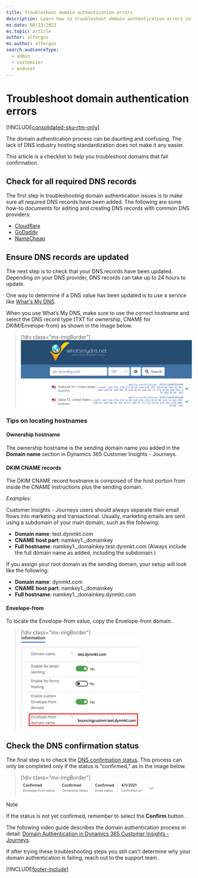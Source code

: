 ```yaml
---
title: Troubleshoot domain authentication errors
description: Learn how to troubleshoot domain authentication errors in Dynamics 365 Customer Insights - Journeys.
ms.date: 08/23/2023
ms.topic: article
author: alfergus
ms.author: alfergus
search.audienceType: 
  - admin
  - customizer
  - enduser
---
```


# Troubleshoot domain authentication errors

[!INCLUDE[consolidated-sku-rtm-only](./includes/consolidated-sku-rtm-only.md)]

The domain authentication process can be daunting and confusing. The lack of DNS industry hosting standardization does not make it any easier.

This article is a checklist to help you troubleshoot domains that fail confirmation.

## Check for all required DNS records

The first step in troubleshooting domain authentication issues is to make sure all required DNS records have been added. The following are some how-to documents for editing and creating DNS records with common DNS providers:

- [Cloudflare](https://support.cloudflare.com/hc/articles/200168626-How-do-I-add-a-SPF-record-)
- [GoDaddy](https://www.godaddy.com/help/manage-dns-for-your-domain-names-680)
- [NameCheap](https://www.namecheap.com/support/knowledgebase/article.aspx/317/2237/how-do-i-add-txtspfdkimdmarc-records-for-my-domain)

## Ensure DNS records are updated

The next step is to check that your DNS records have been updated. Depending on your DNS provider, DNS records can take up to 24 hours to update.

One way to determine if a DNS value has been updated is to use a service like [What's My DNS](https://www.whatsmydns.net/).

When you use What’s My DNS, make sure to use the correct hostname and select the DNS record type (TXT for ownership, CNAME for DKIM/Envelope-from) as shown in the image below.

> [!div class="mx-imgBorder"]
> ![Screenshot of What's My DNS](media/troubleshoot-domain-whats-my-dns.png)

### Tips on locating hostnames

#### Ownership hostname

The ownership hostname is the sending domain name you added in the **Domain name** section in Dynamics 365 Customer Insights - Journeys.

#### DKIM CNAME records

The DKIM CNAME record hostname is composed of the host portion from inside the CNAME instructions plus the sending domain.

*Examples:*

Customer Insights - Journeys users should always separate their email flows into marketing and transactional. Usually, marketing emails are sent using a subdomain of your main domain, such as the following:

- **Domain name**: test.dynmkt.com
- **CNAME host part**: namkey1._domainkey
- **Full hostname**: namkey1._domainkey.test.dynmkt.com (Always include the full domain name as added, including the subdomain.)

If you assign your root domain as the sending domain, your setup will look like the following:

- **Domain name**: dynmkt.com
- **CNAME host part**: namkey1._domainkey
- **Full hostname**: namkey1._domainkey.dynmkt.com

#### Envelope-from

To locate the Envelope-from value, copy the Envelope-from domain.

> [!div class="mx-imgBorder"]
> ![Screenshot of the envelope-from domain name](media/troubleshoot-domain-envelope-from.png)

## Check the DNS confirmation status

The final step is to check the [DNS confirmation status](mkt-settings-authenticate-domains.md#dns-confirmation-statuses). This process can only be completed only if the status is “confirmed,” as in the image below.

> [!div class="mx-imgBorder"]
> ![Screenshot of a completed confirmation status](media/troubleshoot-domain-completed.png)

> [!NOTE]
> If the status is not yet confirmed, remember to select the **Confirm** button.

The following video guide describes the domain authentication process in detail: [Domain Authentication in Dynamics 365 Customer Insights - Journeys](https://community.dynamics.com/blogs/post/?postid=79124091-f18c-465f-8d7f-2458159d66a0).

If after trying these troubleshooting steps you still can't determine why your domain authentication is failing, reach out to the support team.

[!INCLUDE[footer-include](./includes/footer-banner.md)]
